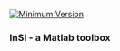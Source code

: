 [![Minimum Version](https://img.shields.io/badge/Requires-R2014a-blue.svg)][matlab]

### InSI - a Matlab toolbox

[matlab]: http://www.mathworks.com/products/matlab/
